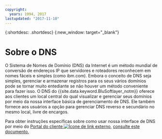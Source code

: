 ```yaml
---
copyright:
  years: 1994, 2017
lastupdated: "2017-11-10"
---
```


{:shortdesc: .shortdesc}
{:new_window: target="_blank"}

# Sobre o DNS

O Sistema de Nomes de Domínio (DNS) da Internet é um método mundial de conversão de endereços IP que servidores e roteadores reconhecem em nomes fáceis e simples (como ibm.com). Embora o conceito de DNS seja simples, gerenciar e armazenar registros para os seus vários domínios pode se tornar muito entediante se não houver um método conveniente para fazer isso. O DNS do {{site.data.keyword.BluSoftlayer_notm}} oferece aos clientes um local central do qual visualizar e gerenciar seus domínios por meio da nossa interface básica de gerenciamento de DNS. Ele também fornece aos usuários a opção para gerenciar DNS reverso e secundário no mesmo local, livre de encargos.

Para obter instruções específicas sobre como usar nossa interface de DNS por meio do [Portal do cliente ![Ícone de link externo](../../icons/launch-glyph.svg "Ícone de link externo")](https://control.softlayer.com/), [consulte este documento.](https://github.ibm.com/Bluemix-Docs/dns/blob/staging/using-the-dns-interface.md)
